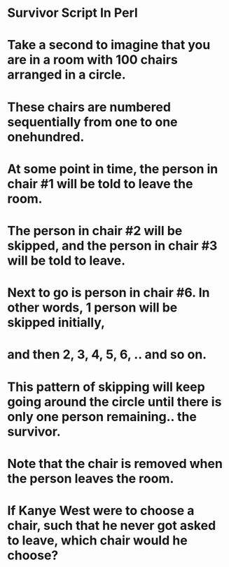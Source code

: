 # Survivor Script In Perl

# Take a second to imagine that you are in a room with 100 chairs arranged in a circle.
# These chairs are numbered sequentially from one to one onehundred.
# At some point in time, the person in chair #1 will be told to leave the room.
# The person in chair #2 will be skipped, and the person in chair #3 will be told to leave.
# Next to go is person in chair #6. In other words, 1 person will be skipped initially, 
# and then 2, 3, 4, 5, 6, .. and so on.
# This pattern of skipping will keep going around the circle until there is only one person remaining.. the survivor.
# Note that the chair is removed when the person leaves the room.
# If Kanye West were to choose a chair, such that he never got asked to leave, which chair would he choose?
